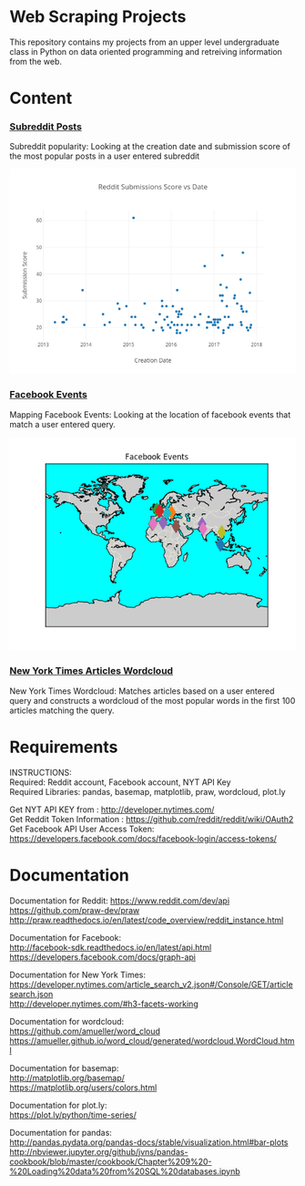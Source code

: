 # Web Scraping Projects
This repository contains my projects from an upper level undergraduate class in Python on data oriented programming and retreiving information from the web.

# Content
### [Subreddit Posts](https://github.com/adambens/Web_Scraping_Projects/tree/master/Subreddits)
Subreddit popularity: Looking at the creation date and submission score of the most popular posts in a user entered subreddit 

<img width="600" alt="img1" src="./Subreddits/submissions_example.png">

### [Facebook Events](https://github.com/adambens/Web_Scraping_Projects/tree/master/Facebook%20Events%20Scraper)
Mapping Facebook Events: Looking at the location of facebook events that match a user entered query. 

<img width="600" alt="img1" src="./Facebook Events Scraper/events_example.png">

### [New York Times Articles Wordcloud]()  
New York Times Wordcloud: Matches articles based on a user entered query and constructs a wordcloud of the most popular words in the first 100 articles matching the query.




# Requirements

INSTRUCTIONS:<br>
Required: Reddit account, Facebook account, NYT API Key<br>
Required Libraries: pandas, basemap, matplotlib, praw, wordcloud, plot.ly<br>

Get NYT API KEY from : http://developer.nytimes.com/ <br>
Get Reddit Token Information : https://github.com/reddit/reddit/wiki/OAuth2 <br>
Get Facebook API  User Access Token: https://developers.facebook.com/docs/facebook-login/access-tokens/ <br>

# Documentation 
Documentation for Reddit:
https://www.reddit.com/dev/api <br>
https://github.com/praw-dev/praw  <br>
http://praw.readthedocs.io/en/latest/code_overview/reddit_instance.html <br> 

Documentation for Facebook: <br>
http://facebook-sdk.readthedocs.io/en/latest/api.html <br> 
https://developers.facebook.com/docs/graph-api  <br>

Documentation for New York Times:<br>
https://developer.nytimes.com/article_search_v2.json#/Console/GET/articlesearch.json <br>
http://developer.nytimes.com/#h3-facets-working <br>

Documentation for wordcloud:<br>
https://github.com/amueller/word_cloud <br>
https://amueller.github.io/word_cloud/generated/wordcloud.WordCloud.html <br>

Documentation for basemap:<br>
http://matplotlib.org/basemap/ <br>
https://matplotlib.org/users/colors.html <br>

Documentation for plot.ly:<br>
https://plot.ly/python/time-series/<br>

Documentation for pandas:<br>
http://pandas.pydata.org/pandas-docs/stable/visualization.html#bar-plots <br>
http://nbviewer.jupyter.org/github/jvns/pandas-cookbook/blob/master/cookbook/Chapter%209%20-%20Loading%20data%20from%20SQL%20databases.ipynb <br>
